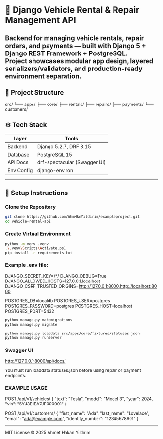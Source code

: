 # 🚗 Django Vehicle Rental & Repair Management API
Backend for managing **vehicle rentals, repair orders, and payments** — built with **Django 5 + Django REST Framework + PostgreSQL**.  
Project showcases modular app design, layered serializers/validators, and production-ready environment separation.
---

## 🧩 Project Structure
src/
└── apps/
├── core/
├── rentals/
├── repairs/
├── payments/
└── customers/

## ⚙️ Tech Stack

| Layer       | Tools                              |
|--------------|------------------------------------|
| Backend      | Django 5.2.7, DRF 3.15             |
| Database     | PostgreSQL 15                      |
| API Docs     | drf-spectacular (Swagger UI)       |
| Env Config   | django-environ                     |

---

## 🚀 Setup Instructions

### Clone the Repository
```bash
git clone https://github.com/AhmHknYildirim/exampleproject.git
cd vehicle-rental-api
```

### Create Virtual Environment
```bash
python -m venv .venv
.\.venv\Scripts\Activate.ps1
pip install -r requirements.txt
```
### Example .env file:

DJANGO_SECRET_KEY=/*/
DJANGO_DEBUG=True
DJANGO_ALLOWED_HOSTS=127.0.0.1,localhost
DJANGO_CSRF_TRUSTED_ORIGINS=http://127.0.0.1:8000,http://localhost:8000

POSTGRES_DB=localdb
POSTGRES_USER=postgres
POSTGRES_PASSWORD=postgres
POSTGRES_HOST=localhost
POSTGRES_PORT=5432

```bash
python manage.py makemigrations
python manage.py migrate

python manage.py loaddata src/apps/core/fixtures/statuses.json
python manage.py runserver
```

### Swagger UI
http://127.0.0.1:8000/api/docs/

You must run loaddata statuses.json before using repair or payment endpoints.

### EXAMPLE USAGE
POST /api/v1/vehicles/
{
  "text": "Tesla",
  "model": "Model 3",
  "year": 2024,
  "vin": "5YJ3E1EA7JF000001"
}

POST /api/v1/customers/
{
  "first_name": "Ada",
  "last_name": "Lovelace",
  "email": "ada@example.com",
  "identity_number": "12345678901"
}

---
MIT License © 2025 Ahmet Hakan Yıldırım